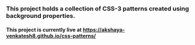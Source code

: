 ### This project holds a collection of CSS-3 patterns created using background properties.

#### This project is currently live at https://akshaya-venkatesh8.github.io/css-patterns/
